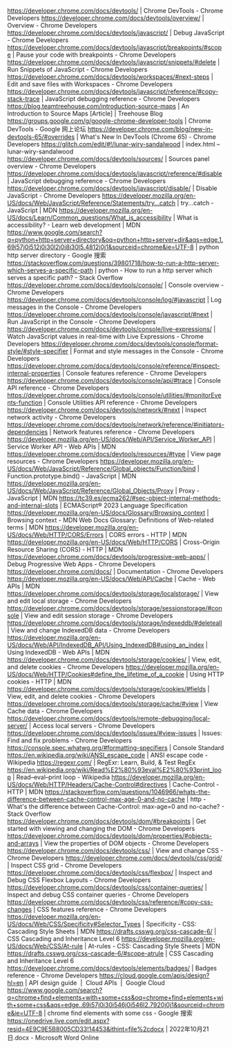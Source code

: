 https://developer.chrome.com/docs/devtools/ | Chrome DevTools - Chrome Developers
https://developer.chrome.com/docs/devtools/overview/ | Overview - Chrome Developers
https://developer.chrome.com/docs/devtools/javascript/ | Debug JavaScript - Chrome Developers
https://developer.chrome.com/docs/devtools/javascript/breakpoints/#scope | Pause your code with breakpoints - Chrome Developers
https://developer.chrome.com/docs/devtools/javascript/snippets/#delete | Run Snippets of JavaScript - Chrome Developers
https://developer.chrome.com/docs/devtools/workspaces/#next-steps | Edit and save files with Workspaces - Chrome Developers
https://developer.chrome.com/docs/devtools/javascript/reference/#copy-stack-trace | JavaScript debugging reference - Chrome Developers
https://blog.teamtreehouse.com/introduction-source-maps | An Introduction to Source Maps [Article] | Treehouse Blog
https://groups.google.com/g/google-chrome-developer-tools | Chrome DevTools - Google 网上论坛
https://developer.chrome.com/blog/new-in-devtools-65/#overrides | What's New In DevTools (Chrome 65) - Chrome Developers
https://glitch.com/edit/#!/lunar-wiry-sandalwood | index.html – lunar-wiry-sandalwood
https://developer.chrome.com/docs/devtools/sources/ | Sources panel overview - Chrome Developers
https://developer.chrome.com/docs/devtools/javascript/reference/#disable | JavaScript debugging reference - Chrome Developers
https://developer.chrome.com/docs/devtools/javascript/disable/ | Disable JavaScript - Chrome Developers
https://developer.mozilla.org/en-US/docs/Web/JavaScript/Reference/Statements/try...catch | try...catch - JavaScript | MDN
https://developer.mozilla.org/en-US/docs/Learn/Common_questions/What_is_accessibility | What is accessibility? - Learn web development | MDN
https://www.google.com/search?q=python+http+server+directory&oq=python+http+server+dir&aqs=edge.1.69i57j0i512j0i30l2j0i8i30l5.4812j0j1&sourceid=chrome&ie=UTF-8 | python http server directory - Google 搜索
https://stackoverflow.com/questions/39801718/how-to-run-a-http-server-which-serves-a-specific-path | python - How to run a http server which serves a specific path? - Stack Overflow
https://developer.chrome.com/docs/devtools/console/ | Console overview - Chrome Developers
https://developer.chrome.com/docs/devtools/console/log/#javascript | Log messages in the Console - Chrome Developers
https://developer.chrome.com/docs/devtools/console/javascript/#next | Run JavaScript in the Console - Chrome Developers
https://developer.chrome.com/docs/devtools/console/live-expressions/ | Watch JavaScript values in real-time with Live Expressions - Chrome Developers
https://developer.chrome.com/docs/devtools/console/format-style/#style-specifier | Format and style messages in the Console - Chrome Developers
https://developer.chrome.com/docs/devtools/console/reference/#inspect-internal-properties | Console features reference - Chrome Developers
https://developer.chrome.com/docs/devtools/console/api/#trace | Console API reference - Chrome Developers
https://developer.chrome.com/docs/devtools/console/utilities/#monitorEvents-function | Console Utilities API reference - Chrome Developers
https://developer.chrome.com/docs/devtools/network/#next | Inspect network activity - Chrome Developers
https://developer.chrome.com/docs/devtools/network/reference/#initiators-dependencies | Network features reference - Chrome Developers
https://developer.mozilla.org/en-US/docs/Web/API/Service_Worker_API | Service Worker API - Web APIs | MDN
https://developer.chrome.com/docs/devtools/resources/#type | View page resources - Chrome Developers
https://developer.mozilla.org/en-US/docs/Web/JavaScript/Reference/Global_objects/Function/bind | Function.prototype.bind() - JavaScript | MDN
https://developer.mozilla.org/en-US/docs/Web/JavaScript/Reference/Global_Objects/Proxy | Proxy - JavaScript | MDN
https://tc39.es/ecma262/#sec-object-internal-methods-and-internal-slots | ECMAScript® 2023 Language Specification
https://developer.mozilla.org/en-US/docs/Glossary/Browsing_context | Browsing context - MDN Web Docs Glossary: Definitions of Web-related terms | MDN
https://developer.mozilla.org/en-US/docs/Web/HTTP/CORS/Errors | CORS errors - HTTP | MDN
https://developer.mozilla.org/en-US/docs/Web/HTTP/CORS | Cross-Origin Resource Sharing (CORS) - HTTP | MDN
https://developer.chrome.com/docs/devtools/progressive-web-apps/ | Debug Progressive Web Apps - Chrome Developers
https://developer.chrome.com/docs/ | Documentation - Chrome Developers
https://developer.mozilla.org/en-US/docs/Web/API/Cache | Cache - Web APIs | MDN
https://developer.chrome.com/docs/devtools/storage/localstorage/ | View and edit local storage - Chrome Developers
https://developer.chrome.com/docs/devtools/storage/sessionstorage/#console | View and edit session storage - Chrome Developers
https://developer.chrome.com/docs/devtools/storage/indexeddb/#deleteall | View and change IndexedDB data - Chrome Developers
https://developer.mozilla.org/en-US/docs/Web/API/IndexedDB_API/Using_IndexedDB#using_an_index | Using IndexedDB - Web APIs | MDN
https://developer.chrome.com/docs/devtools/storage/cookies/ | View, edit, and delete cookies - Chrome Developers
https://developer.mozilla.org/en-US/docs/Web/HTTP/Cookies#define_the_lifetime_of_a_cookie | Using HTTP cookies - HTTP | MDN
https://developer.chrome.com/docs/devtools/storage/cookies/#fields | View, edit, and delete cookies - Chrome Developers
https://developer.chrome.com/docs/devtools/storage/cache/#view | View Cache data - Chrome Developers
https://developer.chrome.com/docs/devtools/remote-debugging/local-server/ | Access local servers - Chrome Developers
https://developer.chrome.com/docs/devtools/issues/#view-issues | Issues: Find and fix problems - Chrome Developers
https://console.spec.whatwg.org/#formatting-specifiers | Console Standard
https://en.wikipedia.org/wiki/ANSI_escape_code | ANSI escape code - Wikipedia
https://regexr.com/ | RegExr: Learn, Build, & Test RegEx
https://en.wikipedia.org/wiki/Read%E2%80%93eval%E2%80%93print_loop | Read–eval–print loop - Wikipedia
https://developer.mozilla.org/en-US/docs/Web/HTTP/Headers/Cache-Control#directives | Cache-Control - HTTP | MDN
https://stackoverflow.com/questions/1046966/whats-the-difference-between-cache-control-max-age-0-and-no-cache | http - What's the difference between Cache-Control: max-age=0 and no-cache? - Stack Overflow
https://developer.chrome.com/docs/devtools/dom/#breakpoints | Get started with viewing and changing the DOM - Chrome Developers
https://developer.chrome.com/docs/devtools/dom/properties/#objects-and-arrays | View the properties of DOM objects - Chrome Developers
https://developer.chrome.com/docs/devtools/css/ | View and change CSS - Chrome Developers
https://developer.chrome.com/docs/devtools/css/grid/ | Inspect CSS grid - Chrome Developers
https://developer.chrome.com/docs/devtools/css/flexbox/ | Inspect and Debug CSS Flexbox Layouts - Chrome Developers
https://developer.chrome.com/docs/devtools/css/container-queries/ | Inspect and debug CSS container queries - Chrome Developers
https://developer.chrome.com/docs/devtools/css/reference/#copy-css-changes | CSS features reference - Chrome Developers
https://developer.mozilla.org/en-US/docs/Web/CSS/Specificity#Selector_Types | Specificity - CSS: Cascading Style Sheets | MDN
https://drafts.csswg.org/css-cascade-6/ | CSS Cascading and Inheritance Level 6
https://developer.mozilla.org/en-US/docs/Web/CSS/At-rule | At-rules - CSS: Cascading Style Sheets | MDN
https://drafts.csswg.org/css-cascade-6/#scope-atrule | CSS Cascading and Inheritance Level 6
https://developer.chrome.com/docs/devtools/elements/badges/ | Badges reference - Chrome Developers
https://cloud.google.com/apis/design?hl=en | API design guide  |  Cloud APIs  |  Google Cloud
https://www.google.com/search?q=chrome+find+elements+with+some+css&oq=chrome+find+elements+with+some+css&aqs=edge..69i57j0i30i546j0i546l2.7920j0j1&sourceid=chrome&ie=UTF-8 | chrome find elements with some css - Google 搜索
https://onedrive.live.com/edit.aspx?resid=4E9C9E5B8005CD33!14453&ithint=file%2cdocx | 2022年10月21日.docx - Microsoft Word Online